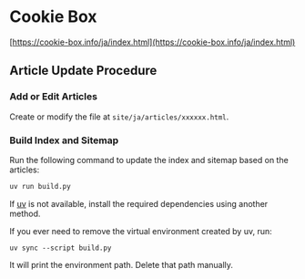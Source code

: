 # Cookie Box

[https://cookie-box.info/ja/index.html](https://cookie-box.info/ja/index.html)

## Article Update Procedure

### Add or Edit Articles

Create or modify the file at `site/ja/articles/xxxxxx.html`.

### Build Index and Sitemap

Run the following command to update the index and sitemap based on the articles:
```bash
uv run build.py
```
If [uv](https://docs.astral.sh/uv/) is not available, install the required dependencies using another method.

If you ever need to remove the virtual environment created by uv, run:
```
uv sync --script build.py
```
It will print the environment path. Delete that path manually.
